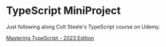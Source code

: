 # TypeScript MiniProject 

Just following along Colt Steele's TypeScript course on Udemy.

[Mastering TypeScript - 2023 Edition](https://www.udemy.com/course/learn-typescript)